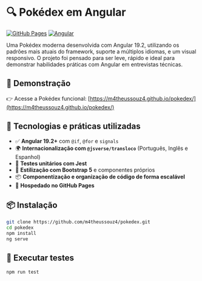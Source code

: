 # 🔍 Pokédex em Angular

[![GitHub Pages](https://img.shields.io/badge/demo-online-blue.svg)](https://m4theussouz4.github.io/pokedex/)
[![Angular](https://img.shields.io/badge/angular-19.2-red.svg)](https://angular.io/)

Uma Pokédex moderna desenvolvida com Angular 19.2, utilizando os padrões mais atuais do framework, suporte a múltiplos idiomas, e um visual responsivo. O projeto foi pensado para ser leve, rápido e ideal para demonstrar habilidades práticas com Angular em entrevistas técnicas.

## 🚀 Demonstração

👉 Acesse a Pokédex funcional: [https://m4theussouz4.github.io/pokedex/](https://m4theussouz4.github.io/pokedex/)

## 🧠 Tecnologias e práticas utilizadas

- ✅ **Angular 19.2+** com `@if`, `@for` e `signals`
- 🌍 **Internacionalização com `@jsverse/transloco`** (Português, Inglês e Espanhol)
- 🧪 **Testes unitários com Jest**
- 🎨 **Estilização com Bootstrap 5** e componentes próprios
- 📦 **Componentização e organização de código de forma escalável**
- 📄 **Hospedado no GitHub Pages**

## 📦 Instalação

```bash
git clone https://github.com/m4theussouz4/pokedex.git
cd pokedex
npm install
ng serve
```

## 🧪 Executar testes

```bash
npm run test
```
